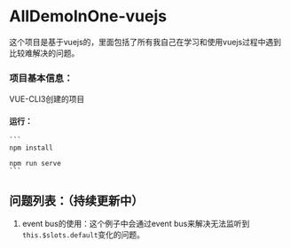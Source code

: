 # AllDemoInOne-vuejs

这个项目是基于vuejs的，里面包括了所有我自己在学习和使用vuejs过程中遇到比较难解决的问题。

### 项目基本信息：

VUE-CLI3创建的项目

#### 运行： 
    ```
    npm install
    
    npm run serve
    ```

## 问题列表：（持续更新中）

1. event bus的使用：这个例子中会通过event bus来解决无法监听到`this.$slots.default`变化的问题。
